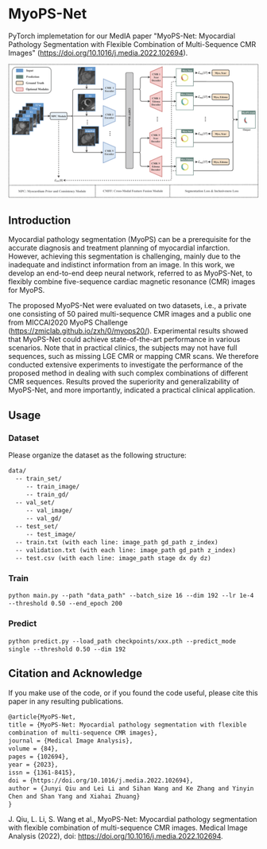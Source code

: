 # MyoPS-Net
PyTorch implemetation for our MedIA paper "MyoPS-Net: Myocardial Pathology Segmentation with Flexible Combination of Multi-Sequence CMR Images" (https://doi.org/10.1016/j.media.2022.102694).

<img decoding="async" src="structure.png">

## Introduction
Myocardial pathology segmentation (MyoPS) can be a prerequisite for the accurate diagnosis and treatment planning of myocardial infarction. However, achieving this segmentation is challenging, mainly due to the inadequate and indistinct information from an image. In this work, we develop an end-to-end deep neural network, referred to as MyoPS-Net, to flexibly combine five-sequence cardiac magnetic resonance (CMR) images for MyoPS. 

The proposed MyoPS-Net were evaluated on two datasets, i.e., a private one consisting of 50 paired multi-sequence CMR images and a public one from MICCAI2020 MyoPS Challenge (https://zmiclab.github.io/zxh/0/myops20/). Experimental results showed that MyoPS-Net could achieve state-of-the-art performance in various scenarios. Note that in practical clinics, the subjects may not have full sequences, such as missing LGE CMR or mapping CMR scans. We therefore conducted extensive experiments to investigate the performance of the proposed method in dealing with such complex combinations of different CMR sequences. Results proved the superiority and generalizability of MyoPS-Net, and more importantly, indicated a practical clinical application.

## Usage
### Dataset
Please organize the dataset as the following structure:
```
data/
  -- train_set/
     -- train_image/
     -- train_gd/
  -- val_set/     
     -- val_image/
     -- val_gd/
  -- test_set/
     -- test_image/
  -- train.txt (with each line: image_path gd_path z_index)
  -- validation.txt (with each line: image_path gd_path z_index)
  -- test.csv (with each line: image_path stage dx dy dz)
```
### Train
```
python main.py --path "data_path" --batch_size 16 --dim 192 --lr 1e-4 --threshold 0.50 --end_epoch 200
```

### Predict
```
python predict.py --load_path checkpoints/xxx.pth --predict_mode single --threshold 0.50 --dim 192
```

## Citation and Acknowledge
If you make use of the code, or if you found the code useful, please cite this paper in any resulting publications.
```
@article{MyoPS-Net,
title = {MyoPS-Net: Myocardial pathology segmentation with flexible combination of multi-sequence CMR images},
journal = {Medical Image Analysis},
volume = {84},
pages = {102694},
year = {2023},
issn = {1361-8415},
doi = {https://doi.org/10.1016/j.media.2022.102694},
author = {Junyi Qiu and Lei Li and Sihan Wang and Ke Zhang and Yinyin Chen and Shan Yang and Xiahai Zhuang}
}
```
J. Qiu, L. Li, S. Wang et al., MyoPS-Net: Myocardial pathology segmentation with flexible combination of multi-sequence CMR images. Medical Image Analysis (2022), doi: https://doi.org/10.1016/j.media.2022.102694.

